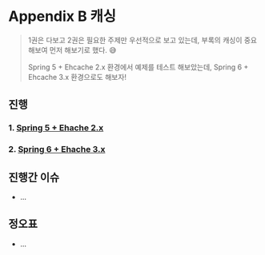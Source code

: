 # Appendix B 캐싱

> 1권은 다보고 2권은 필요한 주제만 우선적으로 보고 있는데, 부록의 캐싱이 중요해보여 먼저 해보기로 했다. 😅
>
> Spring 5 + Ehcache 2.x 환경에서 예제를 테스트 해보았는데, Spring 6 + Ehcache 3.x 환경으로도 해보자!



## 진행

### 1. [Spring 5 + Ehache 2.x](spring5)

### 2. [Spring 6 + Ehache 3.x](spring6)



## 진행간 이슈

* ...



## 정오표

* ...
